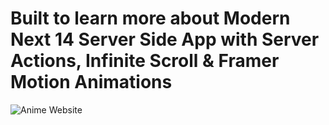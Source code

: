 # Built to learn more about Modern Next 14 Server Side App with Server Actions, Infinite Scroll & Framer Motion Animations

![Anime Website](https://github.com/Danielye123/anime_vault/assets/73367368/e4e3fda8-f673-40dd-a02b-c5373025fe02)

